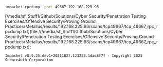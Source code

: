 ```bash
impacket-rpcdump -port 49667 192.168.225.96
```

[/media/sf_Stuff1/Github/Solutions/Cyber Security/Penetration Testing Exercises/Offensive Security/Proving Ground Practices/Metallus/results/192.168.225.96/scans/tcp49667/tcp_49667_rpc_rpcdump.txt](file:///media/sf_Stuff1/Github/Solutions/Cyber Security/Penetration Testing Exercises/Offensive Security/Proving Ground Practices/Metallus/results/192.168.225.96/scans/tcp49667/tcp_49667_rpc_rpcdump.txt):

```
Impacket v0.9.25.dev1+20211027.123255.1dad8f7f - Copyright 2021 SecureAuth Corporation



```
